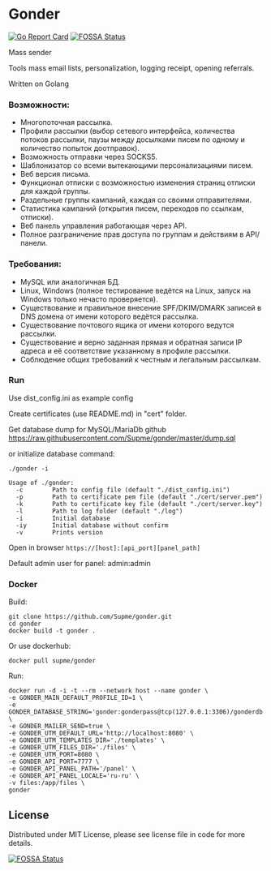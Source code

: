 Gonder
======
[![Go Report Card](https://goreportcard.com/badge/github.com/Supme/gonder)](https://goreportcard.com/report/github.com/Supme/gonder)
[![FOSSA Status](https://app.fossa.io/api/projects/git%2Bgithub.com%2FSupme%2Fgonder.svg?type=shield)](https://app.fossa.io/projects/git%2Bgithub.com%2FSupme%2Fgonder?ref=badge_shield)

Mass sender

Tools mass email lists, personalization, logging receipt, opening referrals.

Written on Golang

### Возможности:
* Многопоточная рассылка.
* Профили рассылки (выбор сетевого интерфейса, количества потоков рассылки, паузы между досылками писем по одному и количество попыток доотправок).
* Возможность отправки через SOCKS5.
* Шаблонизатор со всеми вытекающими персонализациями писем.
* Веб версия письма.
* Функционал отписки с возможностью изменения страниц отписки для каждой группы.
* Раздельные группы кампаний, каждая со своими отправителями.
* Статистика кампаний (открытия писем, переходов по ссылкам, отписки).
* Веб панель управления работающая через API.
* Полное разграничение прав доступа по группам и действиям в API/панели.

### Требования:
* MySQL или аналогичная БД.
* Linux, Windows (полное тестирование ведётся на Linux, запуск на Windows только нечасто проверяется).
* Существование и правильное внесение SPF/DKIM/DMARK записей в DNS домена от имени которого ведётся рассылка.
* Существование почтового ящика от имени которого ведутся рассылки.
* Существование и верно заданная прямая и обратная записи IP адреса и её соответствие указанному в профиле рассылки.
* Соблюдение общих требований к честным и легальным рассылкам.

### Run
Use dist_config.ini as example config

Create certificates (use README.md) in "cert" folder.

Get database dump for MySQL/MariaDb github https://raw.githubusercontent.com/Supme/gonder/master/dump.sql

or initialize database command:
```shell script
./gonder -i
```

```shell script
Usage of ./gonder:
  -c  	    Path to config file (default "./dist_config.ini")
  -p        Path to certificate pem file (default "./cert/server.pem")
  -k        Path to certificate key file (default "./cert/server.key")
  -l        Path to log folder (default "./log")
  -i	    Initial database
  -iy  	    Initial database without confirm
  -v	    Prints version

```

Open in browser ```https://[host]:[api_port][panel_path]```

Default admin user for panel: admin:admin

### Docker
Build:
```shell script
git clone https://github.com/Supme/gonder.git
cd gonder
docker build -t gonder .
```

Or use dockerhub:
```shell script
docker pull supme/gonder
```

Run:
```shell script
docker run -d -i -t --rm --network host --name gonder \
-e GONDER_MAIN_DEFAULT_PROFILE_ID=1 \
-e GONDER_DATABASE_STRING='gonder:gonderpass@tcp(127.0.0.1:3306)/gonderdb' \
-e GONDER_MAILER_SEND=true \
-e GONDER_UTM_DEFAULT_URL='http://localhost:8080' \
-e GONDER_UTM_TEMPLATES_DIR='./templates' \
-e GONDER_UTM_FILES_DIR='./files' \
-e GONDER_UTM_PORT=8080 \
-e GONDER_API_PORT=7777 \
-e GONDER_API_PANEL_PATH='/panel' \
-e GONDER_API_PANEL_LOCALE='ru-ru' \
-v files:/app/files \
gonder
```

## License
Distributed under MIT License, please see license file in code for more details.

[![FOSSA Status](https://app.fossa.io/api/projects/git%2Bgithub.com%2FSupme%2Fgonder.svg?type=small)](https://app.fossa.io/projects/git%2Bgithub.com%2FSupme%2Fgonder?ref=badge_small)